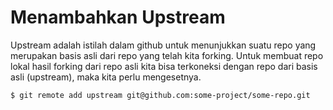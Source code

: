 # Menambahkan Upstream

Upstream adalah istilah dalam github untuk menunjukkan suatu repo yang merupakan basis asli dari repo yang telah kita forking. Untuk membuat repo lokal hasil forking dari repo asli kita bisa terkoneksi dengan repo dari basis asli (upstream), maka kita perlu mengesetnya.

```
$ git remote add upstream git@github.com:some-project/some-repo.git
```
